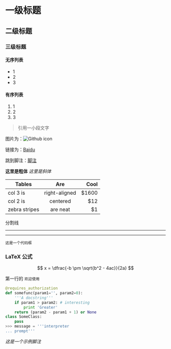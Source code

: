 
# 一级标题

## 二级标题

### 三级标题

#### 无序列表

* 1
* 2
* 3

#### 有序列表

1. 1
2. 2
3. 3

> 引用一小段文字

图片为：![Github icon](https://raw.githubusercontent.com/seasonfif/github/master/icon/icon_192.png)

链接为：[Baidu](http://www.baidu.com)

跳到脚注：[脚注][1]

**这里是粗体**  *这里是斜体*

| Tables        | Are           | Cool  |
| ------------- |:-------------:| -----:|
| col 3 is      | right-aligned | $1600 |
| col 2 is      | centered      |   $12 |
| zebra stripes | are neat      |    $1 |

分割线
***
---

```
这是一个代码框
```

### LaTeX 公式
$$ x = \dfrac{-b \pm \sqrt{b^2 - 4ac}}{2a} $$


第一行的 `欢迎使用`

``` python
@requires_authorization
def somefunc(param1='', param2=0):
    '''A docstring'''
    if param1 > param2: # interesting
        print 'Greater'
    return (param2 - param1 + 1) or None
class SomeClass:
    pass
>>> message = '''interpreter
... prompt'''
```

*这是一个示例脚注*

[1]: https://maxiang.io/

